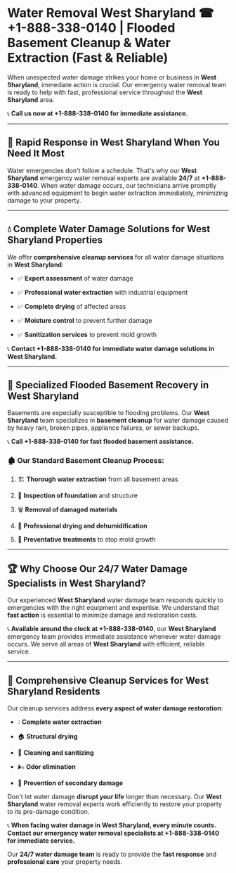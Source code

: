 # Water Removal West Sharyland ☎ +1-888-338-0140 | Flooded Basement Cleanup & Water Extraction (Fast & Reliable)

When unexpected water damage strikes your home or business in **West Sharyland**, immediate action is crucial. Our emergency water removal team is ready to help with fast, professional service throughout the **West Sharyland** area. 

📞 **Call us now at +1-888-338-0140 for immediate assistance.**
---
## 🚀 Rapid Response in West Sharyland When You Need It Most
Water emergencies don't follow a schedule. That's why our **West Sharyland** emergency water removal experts are available **24/7** at **+1-888-338-0140**. When water damage occurs, our technicians arrive promptly with advanced equipment to begin water extraction immediately, minimizing damage to your property.
---
## 💧 Complete Water Damage Solutions for West Sharyland Properties
We offer **comprehensive cleanup services** for all water damage situations in **West Sharyland**:
- ✅ **Expert assessment** of water damage  
- ✅ **Professional water extraction** with industrial equipment  
- ✅ **Complete drying** of affected areas  
- ✅ **Moisture control** to prevent further damage  
- ✅ **Sanitization services** to prevent mold growth  
📞 **Contact +1-888-338-0140 for immediate water damage solutions in West Sharyland.**
---
## 🌊 Specialized Flooded Basement Recovery in West Sharyland
Basements are especially susceptible to flooding problems. Our **West Sharyland** team specializes in **basement cleanup** for water damage caused by heavy rain, broken pipes, appliance failures, or sewer backups. 
📞 **Call +1-888-338-0140 for fast flooded basement assistance.**
### 🏚️ Our Standard Basement Cleanup Process:
1. 🏗️ **Thorough water extraction** from all basement areas  
2. 🔎 **Inspection of foundation** and structure  
3. 🗑️ **Removal of damaged materials**  
4. 💨 **Professional drying and dehumidification**  
5. 🚫 **Preventative treatments** to stop mold growth  
---
## 🏆 Why Choose Our 24/7 Water Damage Specialists in West Sharyland?
Our experienced **West Sharyland** water damage team responds quickly to emergencies with the right equipment and expertise. We understand that **fast action** is essential to minimize damage and restoration costs.
📞 **Available around the clock at +1-888-338-0140**, our **West Sharyland** emergency team provides immediate assistance whenever water damage occurs. We serve all areas of **West Sharyland** with efficient, reliable service.
---
## 🧹 Comprehensive Cleanup Services for West Sharyland Residents
Our cleanup services address **every aspect of water damage restoration**:
- 💧 **Complete water extraction**  
- 🏠 **Structural drying**  
- 🧼 **Cleaning and sanitizing**  
- 🌬️ **Odor elimination**  
- 🚫 **Prevention of secondary damage**  
Don't let water damage **disrupt your life** longer than necessary. Our **West Sharyland** water removal experts work efficiently to restore your property to its pre-damage condition.
📞 **When facing water damage in West Sharyland, every minute counts. Contact our emergency water removal specialists at +1-888-338-0140 for immediate service.**
Our **24/7 water damage team** is ready to provide the **fast response** and **professional care** your property needs.
